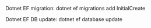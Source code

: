 Dotnet EF migration:
    dotnet ef migrations add InitialCreate

Dotnet EF DB update:
    dotnet ef database update